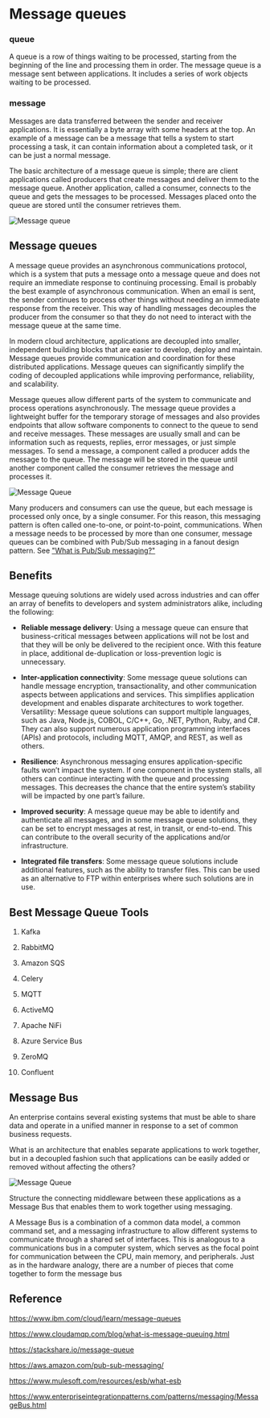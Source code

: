 # Message queues

### queue
A queue is a row of things waiting to be processed, starting from the beginning of the line and processing them in order. The message queue is a message sent between applications. It includes a series of work objects waiting to be processed.

### message
Messages are data transferred between the sender and receiver applications. It is essentially a byte array with some headers at the top. An example of a message can be a message that tells a system to start processing a task, it can contain information about a completed task, or it can be just a normal message.

The basic architecture of a message queue is simple; there are client applications called producers that create messages and deliver them to the message queue. Another application, called a consumer, connects to the queue and gets the messages to be processed. Messages placed onto the queue are stored until the consumer retrieves them.

![Message queue](https://www.cloudamqp.com/img/blog/message-queue-small.png)

## Message queues
A message queue provides an asynchronous communications protocol, which is a system that puts a message onto a message queue and does not require an immediate response to continuing processing. Email is probably the best example of asynchronous communication. When an email is sent, the sender continues to process other things without needing an immediate response from the receiver. This way of handling messages decouples the producer from the consumer so that they do not need to interact with the message queue at the same time.

In modern cloud architecture, applications are decoupled into smaller, independent building blocks that are easier to develop, deploy and maintain. Message queues provide communication and coordination for these distributed applications. Message queues can significantly simplify the coding of decoupled applications while improving performance, reliability, and scalability.

Message queues allow different parts of the system to communicate and process operations asynchronously. The message queue provides a lightweight buffer for the temporary storage of messages and also provides endpoints that allow software components to connect to the queue to send and receive messages. These messages are usually small and can be information such as requests, replies, error messages, or just simple messages. To send a message, a component called a producer adds the message to the queue. The message will be stored in the queue until another component called the consumer retrieves the message and processes it.

![Message Queue](https://d1.awsstatic.com/product-marketing/Messaging/sqs_seo_queue.1dc710b63346bef869ee34b8a9a76abc014fbfc9.png)

Many producers and consumers can use the queue, but each message is processed only once, by a single consumer. For this reason, this messaging pattern is often called one-to-one, or point-to-point, communications. When a message needs to be processed by more than one consumer, message queues can be combined with Pub/Sub messaging in a fanout design pattern. See ["What is Pub/Sub messaging?"](https://aws.amazon.com/pub-sub-messaging/) 

## Benefits

Message queuing solutions are widely used across industries and can offer an array of benefits to developers and system administrators alike, including the following:

- **Reliable message delivery**: Using a message queue can ensure that business-critical messages between applications will not be lost and that they will be only be delivered to the recipient once. With this feature in place, additional de-duplication or loss-prevention logic is unnecessary.

- **Inter-application connectivity**: Some message queue solutions can handle message encryption, transactionality, and other communication aspects between applications and services. This simplifies application development and enables disparate architectures to work together.
Versatility: Message queue solutions can support multiple languages, such as Java, Node.js, COBOL, C/C++, Go, .NET, Python, Ruby, and C#. They can also support numerous application programming interfaces (APIs) and protocols, including MQTT, AMQP, and REST, as well as others.

- **Resilience**: Asynchronous messaging ensures application-specific faults won’t impact the system. If one component in the system stalls, all others can continue interacting with the queue and processing messages. This decreases the chance that the entire system’s stability will be impacted by one part’s failure.

- **Improved security**: A message queue may be able to identify and authenticate all messages, and in some message queue solutions, they can be set to encrypt messages at rest, in transit, or end-to-end. This can contribute to the overall security of the applications and/or infrastructure.
- **Integrated file transfers**: Some message queue solutions include additional features, such as the ability to transfer files. This can be used as an alternative to FTP within enterprises where such solutions are in use.

## Best Message Queue Tools

1. Kafka

2. RabbitMQ

3. Amazon SQS

4. Celery

5. MQTT

6. ActiveMQ

7. Apache NiFi

8. Azure Service Bus

9. ZeroMQ

10. Confluent


## Message Bus

An enterprise contains several existing systems that must be able to share data and operate in a unified manner in response to a set of common business requests.

What is an architecture that enables separate applications to work together, but in a decoupled fashion such that applications can be easily added or removed without affecting the others?

![Message Queue](https://www.enterpriseintegrationpatterns.com/img/MessageBusSolution.gif)

Structure the connecting middleware between these applications as a Message Bus that enables them to work together using messaging.

A Message Bus is a combination of a common data model, a common command set, and a messaging infrastructure to allow different systems to communicate through a shared set of interfaces. This is analogous to a communications bus in a computer system, which serves as the focal point for communication between the CPU, main memory, and peripherals. Just as in the hardware analogy, there are a number of pieces that come together to form the message bus
## Reference
https://www.ibm.com/cloud/learn/message-queues

https://www.cloudamqp.com/blog/what-is-message-queuing.html

https://stackshare.io/message-queue

https://aws.amazon.com/pub-sub-messaging/

https://www.mulesoft.com/resources/esb/what-esb

https://www.enterpriseintegrationpatterns.com/patterns/messaging/MessageBus.html